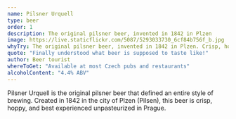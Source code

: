 ```yaml
---
name: Pilsner Urquell
type: beer
order: 1
description: The original pilsner beer, invented in 1842 in Plzen
image: https://live.staticflickr.com/5087/5293033730_6cf84b756f_b.jpg
whyTry: The original pilsner beer, invented in 1842 in Plzen. Crisp, hoppy, and served unpasteurized in Prague - the way beer should taste. This is where the pilsner style was born.
quote: "Finally understood what beer is supposed to taste like!"
author: Beer tourist
whereToGet: "Available at most Czech pubs and restaurants"
alcoholContent: "4.4% ABV"
---
```


Pilsner Urquell is the original pilsner beer that defined an entire style of brewing. Created in 1842 in the city of Plzen (Pilsen), this beer is crisp, hoppy, and best experienced unpasteurized in Prague.